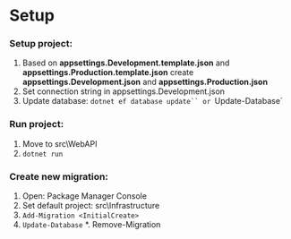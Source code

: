 # Setup

### Setup project:

1. Based on <b>appsettings.Development.template.json</b> and <b>appsettings.Production.template.json</b> create <b>appsettings.Development.json</b> and <b>appsettings.Production.json</b>
2. Set connection string in appsettings.Development.json
3. Update database: ` dotnet ef database update`` or  `Update-Database`

### Run project:

1. Move to src\WebAPI
2. `dotnet run`

### Create new migration:

1. Open: Package Manager Console
2. Set default project: src\Infrastructure
3. `Add-Migration <InitialCreate>`
4. `Update-Database`
   \*. Remove-Migration
